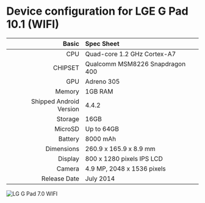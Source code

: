Device configuration for LGE G Pad 10.1 (WIFI)
===========================================

Basic   | Spec Sheet
-------:|:-------------------------
CPU     | Quad-core 1.2 GHz Cortex-A7
CHIPSET | Qualcomm MSM8226 Snapdragon 400
GPU     | Adreno 305
Memory  | 1GB RAM
Shipped Android Version | 4.4.2
Storage | 16GB
MicroSD | Up to 64GB
Battery | 8000 mAh
Dimensions | 260.9 x 165.9 x 8.9 mm
Display | 800 x 1280 pixels IPS LCD
Camera  | 4.9 MP, 2048 x 1536 pixels
Release Date | July 2014


![LG G Pad 7.0 WIFI](http://i.imgur.com/2nJzl1X.jpg "LG G Pad 7.0 WIFI")
